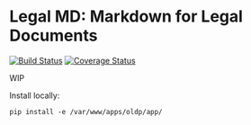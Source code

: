 # Legal MD: Markdown for Legal Documents

[![Build Status](https://travis-ci.org/openlegaldata/legal-md.svg?branch=master)](https://travis-ci.org/openlegaldata/legal-md) [![Coverage Status](https://coveralls.io/repos/github/openlegaldata/legal-md/badge.svg?branch=master)](https://coveralls.io/github/openlegaldata/legal-md?branch=master)


WIP

Install locally:

```
pip install -e /var/www/apps/oldp/app/
```

